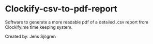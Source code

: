 # Clockify-csv-to-pdf-report
Software to generate a more readable pdf of a detailed .csv report from Clockify.me time keeping system.

Created by:     Jens Sjögren
